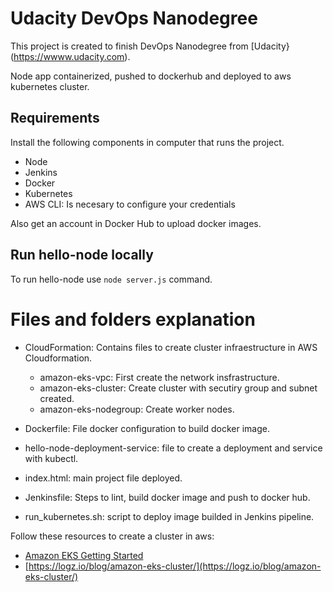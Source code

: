 # Udacity DevOps Nanodegree

This project is created to finish DevOps Nanodegree from [Udacity}(https://wwww.udacity.com).

Node app containerized, pushed to dockerhub and deployed to aws kubernetes cluster.

## Requirements

Install the following components in computer that runs the project.

- Node
- Jenkins
- Docker
- Kubernetes 
- AWS CLI: Is necesary to configure your credentials

Also get an account in Docker Hub to upload docker images.

## Run hello-node locally

To run hello-node use `node server.js` command.

# Files and folders explanation

- CloudFormation: Contains files to create cluster infraestructure in AWS Cloudformation.
    - amazon-eks-vpc: First create the network insfrastructure.
    - amazon-eks-cluster: Create cluster with secutiry group and subnet created.
    - amazon-eks-nodegroup: Create worker nodes.

- Dockerfile: File docker configuration to build docker image.
- hello-node-deployment-service: file to create a deployment and service with kubectl.
- index.html: main project file deployed.
- Jenkinsfile: Steps to lint, build docker image and push to docker hub.
- run_kubernetes.sh: script to deploy image builded in Jenkins pipeline.


Follow these resources to create a cluster in aws:

- [Amazon EKS Getting Started](https://docs.aws.amazon.com/eks/latest/userguide/getting-started-console.html)
- [https://logz.io/blog/amazon-eks-cluster/](https://logz.io/blog/amazon-eks-cluster/)




